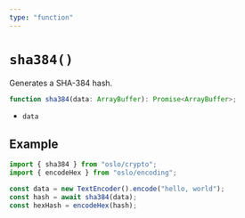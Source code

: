 ```yaml
---
type: "function"
---
```


# `sha384()`

Generates a SHA-384 hash.

```ts
function sha384(data: ArrayBuffer): Promise<ArrayBuffer>;
```

- `data`

## Example

```ts
import { sha384 } from "oslo/crypto";
import { encodeHex } from "oslo/encoding";

const data = new TextEncoder().encode("hello, world");
const hash = await sha384(data);
const hexHash = encodeHex(hash);
```
